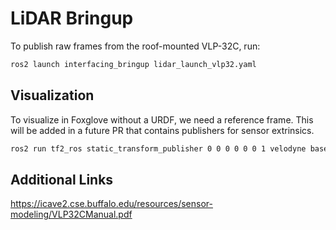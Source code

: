 # LiDAR Bringup

To publish raw frames from the roof-mounted VLP-32C, run:

```sh
ros2 launch interfacing_bringup lidar_launch_vlp32.yaml
```

## Visualization

To visualize in Foxglove without a URDF, we need a reference frame. This will be added in a future PR that contains publishers for sensor extrinsics.

```sh
ros2 run tf2_ros static_transform_publisher 0 0 0 0 0 0 1 velodyne base_link
```

## Additional Links

https://icave2.cse.buffalo.edu/resources/sensor-modeling/VLP32CManual.pdf

